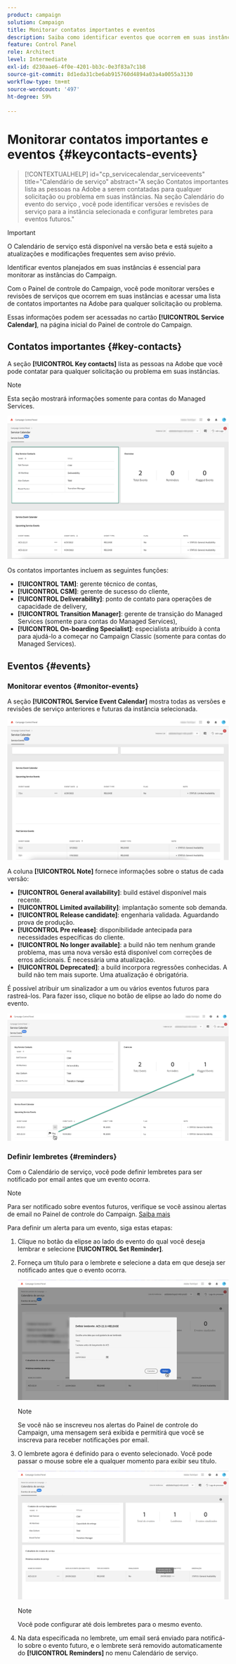 ```yaml
---
product: campaign
solution: Campaign
title: Monitorar contatos importantes e eventos
description: Saiba como identificar eventos que ocorrem em suas instâncias e contatos importantes na Adobe.
feature: Control Panel
role: Architect
level: Intermediate
exl-id: d230aae6-4f0e-4201-bb3c-0e3f83a7c1b8
source-git-commit: 8d1eda31cbe6ab915760d4894a03a4a0055a3130
workflow-type: tm+mt
source-wordcount: '497'
ht-degree: 59%

---
```


# Monitorar contatos importantes e eventos {#keycontacts-events}

>[!CONTEXTUALHELP]
>id="cp_servicecalendar_serviceevents"
>title="Calendário de serviço"
>abstract="A seção Contatos importantes lista as pessoas na Adobe a serem contatadas para qualquer solicitação ou problema em suas instâncias. Na seção Calendário do evento do serviço , você pode identificar versões e revisões de serviço para a instância selecionada e configurar lembretes para eventos futuros."

>[!IMPORTANT]
>
>O Calendário de serviço está disponível na versão beta e está sujeito a atualizações e modificações frequentes sem aviso prévio.

Identificar eventos planejados em suas instâncias é essencial para monitorar as instâncias do Campaign.

Com o Painel de controle do Campaign, você pode monitorar versões e revisões de serviços que ocorrem em suas instâncias e acessar uma lista de contatos importantes na Adobe para qualquer solicitação ou problema.

Essas informações podem ser acessadas no cartão **[!UICONTROL Service Calendar]**, na página inicial do Painel de controle do Campaign.

## Contatos importantes {#key-contacts}

A seção **[!UICONTROL Key contacts]** lista as pessoas na Adobe que você pode contatar para qualquer solicitação ou problema em suas instâncias.

>[!NOTE]
>
>Esta seção mostrará informações somente para contas do Managed Services.

![](assets/service-events-contacts.png)

Os contatos importantes incluem as seguintes funções:

* **[!UICONTROL TAM]**: gerente técnico de contas,
* **[!UICONTROL CSM]**: gerente de sucesso do cliente,
* **[!UICONTROL Deliverability]**: ponto de contato para operações de capacidade de delivery,
* **[!UICONTROL Transition Manager]**: gerente de transição do Managed Services (somente para contas do Managed Services),
* **[!UICONTROL On-boarding Specialist]**: especialista atribuído à conta para ajudá-lo a começar no Campaign Classic (somente para contas do Managed Services).

## Eventos {#events}

### Monitorar eventos {#monitor-events}

A seção **[!UICONTROL Service Event Calendar]** mostra todas as versões e revisões de serviço anteriores e futuras da instância selecionada.

![](assets/service-events-calendar.png)

A coluna **[!UICONTROL Note]** fornece informações sobre o status de cada versão:

* **[!UICONTROL General availability]**: build estável disponível mais recente.
* **[!UICONTROL Limited availability]**: implantação somente sob demanda.
* **[!UICONTROL Release candidate]**: engenharia validada. Aguardando prova de produção.
* **[!UICONTROL Pre release]**: disponibilidade antecipada para necessidades específicas do cliente.
* **[!UICONTROL No longer available]**: a build não tem nenhum grande problema, mas uma nova versão está disponível com correções de erros adicionais. É necessária uma atualização.
* **[!UICONTROL Deprecated]**: a build incorpora regressões conhecidas.
A build não tem mais suporte. Uma atualização é obrigatória.

É possível atribuir um sinalizador a um ou vários eventos futuros para rastreá-los. Para fazer isso, clique no botão de elipse ao lado do nome do evento.

![](assets/service-events-flag.png)

### Definir lembretes {#reminders}

Com o Calendário de serviço, você pode definir lembretes para ser notificado por email antes que um evento ocorra.

>[!NOTE]
>
>Para ser notificado sobre eventos futuros, verifique se você assinou alertas de email no Painel de controle do Campaign. [Saiba mais](../performance-monitoring/using/email-alerting.md)

Para definir um alerta para um evento, siga estas etapas:

1. Clique no botão da elipse ao lado do evento do qual você deseja lembrar e selecione **[!UICONTROL Set Reminder]**.

1. Forneça um título para o lembrete e selecione a data em que deseja ser notificado antes que o evento ocorra.

   ![](assets/service-events-set-reminder.png)

   >[!NOTE]
   >
   >Se você não se inscreveu nos alertas do Painel de controle do Campaign, uma mensagem será exibida e permitirá que você se inscreva para receber notificações por email.

1. O lembrete agora é definido para o evento selecionado. Você pode passar o mouse sobre ele a qualquer momento para exibir seu título.

   ![](assets/service-events-reminder.png)

   >[!NOTE]
   >
   >Você pode configurar até dois lembretes para o mesmo evento.

1. Na data especificada no lembrete, um email será enviado para notificá-lo sobre o evento futuro, e o lembrete será removido automaticamente do **[!UICONTROL Reminders]** no menu Calendário de serviço.
